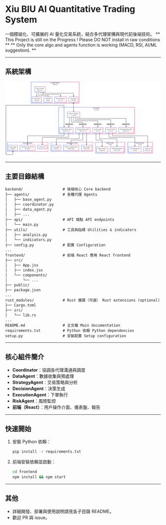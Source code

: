 # Xiu BIU AI Quantitative Trading System

一個模組化、可擴展的 AI 量化交易系統，結合多代理架構與現代前後端技術。
** This Project is still on the Progress ! Please DO NOT install in raw conditions **
** Only the core algo and agents function is working (MACD, RSI, AI/ML suggestion). **

---

## 系統架構

![系統架構圖](public/x-biu-ai-quant-full-mmd.png)

---

## 主要目錄結構

```
backend/                  # 後端核心 Core backend
├── agents/               # 各種代理 Agents
│   ├── base_agent.py
│   ├── coordinator.py
│   ├── data_agent.py
│   ├── ...
├── api/                  # API 端點 API endpoints
│   └── main.py
├── utils/                # 工具與指標 Utilities & indicators
│   ├── analysis.py
│   └── indicators.py
├── config.py             # 配置 Configuration
...
frontend/                 # 前端 React 應用 React frontend
├── src/
│   ├── App.jsx
│   ├── index.jsx
│   └── components/
│       └── ...
├── public/
├── package.json
...
rust_modules/             # Rust 擴展（可選） Rust extensions (optional)
├── Cargo.toml
├── src/
│   └── lib.rs
...
README.md                 # 主文檔 Main documentation
requirements.txt          # Python 依賴 Python dependencies
setup.py                  # 安裝配置 Setup configuration
```

---

## 核心組件簡介

- **Coordinator**：協調各代理溝通與調度
- **DataAgent**：數據收集與預處理
- **StrategyAgent**：交易策略與分析
- **DecisionAgent**：決策生成
- **ExecutionAgent**：下單執行
- **RiskAgent**：風險監控
- **前端（React）**：用戶操作介面、儀表盤、報告

---

## 快速開始

1. 安裝 Python 依賴：
   ```bash
   pip install -r requirements.txt
   ```
2. 前端安裝依賴並啟動：
   ```bash
   cd frontend
   npm install && npm start
   ```

---

## 其他

- 詳細開發、部署與使用說明請見各子目錄 README。
- 歡迎 PR 與 issue。
